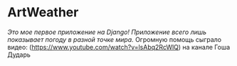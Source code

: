 # ArtWeather
_Это мое первое приложение на Django!_
_Приложение всего лишь показывает погоду в разной точке мира._
Огромную помощь сыграло видео: (https://www.youtube.com/watch?v=lsAbq2RcWlQ) на канале Гоша Дударь
